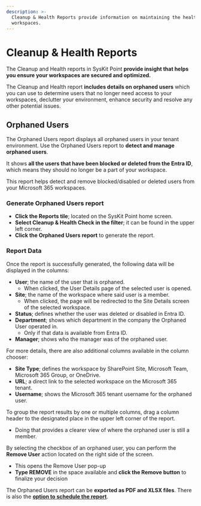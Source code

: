 ```yaml
---
description: >-
  Cleanup & Health Reports provide information on maintaining the health of your
  workspaces.
---
```


# Cleanup & Health Reports

The Cleanup and Health reports in SysKit Point **provide insight that helps you ensure your workspaces are secured and optimized.**

The Cleanup and Health report **includes details on orphaned users** which you can use to determine users that no longer need access to your workspaces, declutter your environment, enhance security and resolve any other potential issues.

## Orphaned Users

The Orphaned Users report displays all orphaned users in your tenant environment. Use the Orphaned Users report to **detect and manage orphaned users**.

It shows **all the users that have been blocked or deleted from the Entra ID**, which means they should no longer be a part of your workspace.

This report helps detect and remove blocked/disabled or deleted users from your Microsoft 365 workspaces.

### Generate Orphaned Users report

* **Click the Reports tile**; located on the SysKit Point home screen.
* **Select Cleanup & Health Check in the filter**; it can be found in the upper left corner.
* **Click the Orphaned Users report** to generate the report.

### Report Data

Once the report is successfully generated, the following data will be displayed in the columns:

* **User**; the name of the user that is orphaned.
  * When clicked, the User Details page of the selected user is opened.
* **Site**; the name of the workspace where said user is a member.
  * When clicked, the page will be redirected to the Site Details screen of the selected workspace.
* **Status**; defines whether the user was deleted or disabled in Entra ID.
* **Department**; shows which department in the company the Orphaned User operated in.
  * Only if that data is available from Entra ID.
* **Manager**; shows who the manager was of the orphaned user.

For more details, there are also additional columns available in the column chooser:

* **Site Type**; defines the workspace by SharePoint Site, Microsoft Team, Microsoft 365 Group, or OneDrive.
* **URL**; a direct link to the selected workspace on the Microsoft 365 tenant.
* **Username**; shows the Microsoft 365 tenant username for the orphaned user.

To group the report results by one or multiple columns, drag a column header to the designated place in the upper left corner of the report.

* Doing that provides a clearer view of where the orphaned user is still a member.

By selecting the checkbox of an orphaned user, you can perform the **Remove User** action located on the right side of the screen.

* This opens the Remove User pop-up
* **Type REMOVE** in the space available and **click the Remove button** to finalize your decision

The Orphaned Users report can be **exported as PDF and XLSX files**. There is also the [**option to schedule the report**](schedule-reports.md).
